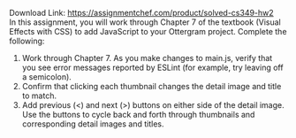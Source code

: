 Download Link: https://assignmentchef.com/product/solved-cs349-hw2
<br>
In this assignment, you will work through Chapter 7 of the textbook (Visual Effects with CSS) to add JavaScript to your Ottergram project. Complete the following:

<ol>

 <li>Work through Chapter 7. As you make changes to main.js, verify that you see error messages reported by ESLint (for example, try leaving off a semicolon).</li>

 <li>Confirm that clicking each thumbnail changes the detail image and title to match.</li>

 <li>Add previous (&lt;) and next (&gt;) buttons on either side of the detail image. Use the buttons to cycle back and forth through thumbnails and corresponding detail images and titles.</li>

</ol>